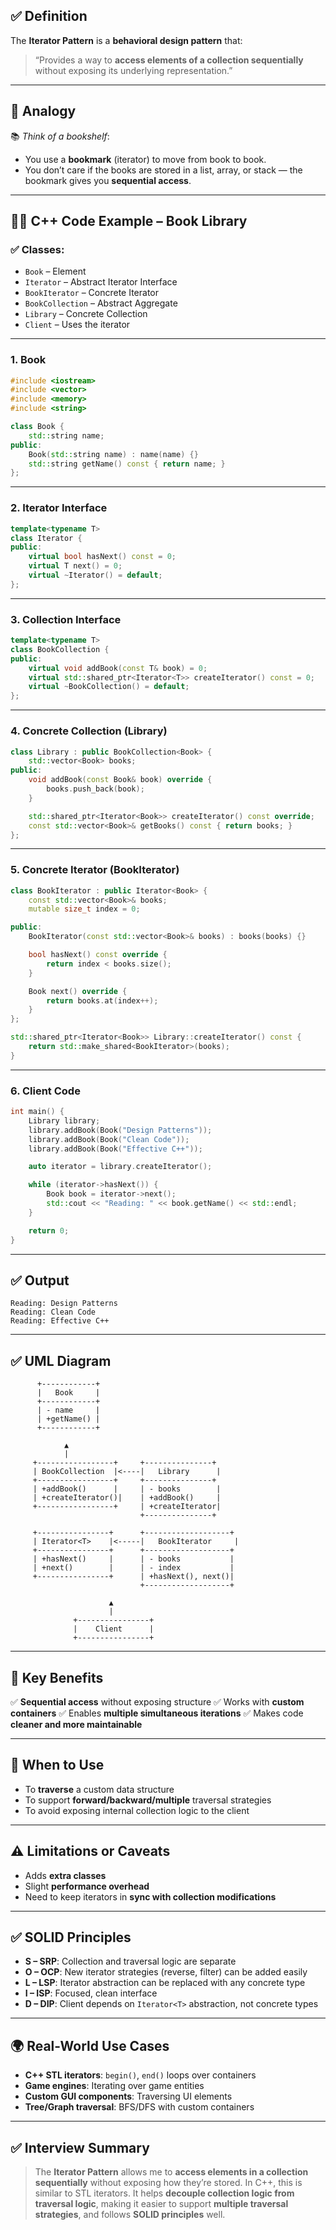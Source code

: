 ## ✅ Definition

The **Iterator Pattern** is a **behavioral design pattern** that:

> “Provides a way to **access elements of a collection sequentially** without exposing its underlying representation.”

---

## 🎯 Analogy

📚 *Think of a bookshelf*:

* You use a **bookmark** (iterator) to move from book to book.
* You don’t care if the books are stored in a list, array, or stack — the bookmark gives you **sequential access**.

---

## 👨‍💻 C++ Code Example – Book Library

### ✅ Classes:

* `Book` – Element
* `Iterator` – Abstract Iterator Interface
* `BookIterator` – Concrete Iterator
* `BookCollection` – Abstract Aggregate
* `Library` – Concrete Collection
* `Client` – Uses the iterator

---

### 1. Book

```cpp
#include <iostream>
#include <vector>
#include <memory>
#include <string>

class Book {
    std::string name;
public:
    Book(std::string name) : name(name) {}
    std::string getName() const { return name; }
};
```

---

### 2. Iterator Interface

```cpp
template<typename T>
class Iterator {
public:
    virtual bool hasNext() const = 0;
    virtual T next() = 0;
    virtual ~Iterator() = default;
};
```

---

### 3. Collection Interface

```cpp
template<typename T>
class BookCollection {
public:
    virtual void addBook(const T& book) = 0;
    virtual std::shared_ptr<Iterator<T>> createIterator() const = 0;
    virtual ~BookCollection() = default;
};
```

---

### 4. Concrete Collection (Library)

```cpp
class Library : public BookCollection<Book> {
    std::vector<Book> books;
public:
    void addBook(const Book& book) override {
        books.push_back(book);
    }

    std::shared_ptr<Iterator<Book>> createIterator() const override;
    const std::vector<Book>& getBooks() const { return books; }
};
```

---

### 5. Concrete Iterator (BookIterator)

```cpp
class BookIterator : public Iterator<Book> {
    const std::vector<Book>& books;
    mutable size_t index = 0;

public:
    BookIterator(const std::vector<Book>& books) : books(books) {}

    bool hasNext() const override {
        return index < books.size();
    }

    Book next() override {
        return books.at(index++);
    }
};

std::shared_ptr<Iterator<Book>> Library::createIterator() const {
    return std::make_shared<BookIterator>(books);
}
```

---

### 6. Client Code

```cpp
int main() {
    Library library;
    library.addBook(Book("Design Patterns"));
    library.addBook(Book("Clean Code"));
    library.addBook(Book("Effective C++"));

    auto iterator = library.createIterator();

    while (iterator->hasNext()) {
        Book book = iterator->next();
        std::cout << "Reading: " << book.getName() << std::endl;
    }

    return 0;
}
```

---

## ✅ Output

```
Reading: Design Patterns
Reading: Clean Code
Reading: Effective C++
```

---

## ✅ UML Diagram

```
      +------------+             
      |   Book     |
      +------------+
      | - name     |
      | +getName() |
      +------------+

            ▲
            |
     +-----------------+     +---------------+
     | BookCollection  |<----|   Library      |
     +-----------------+     +---------------+
     | +addBook()      |     | - books        |
     | +createIterator()|    | +addBook()     |
     +-----------------+     | +createIterator|
                             +---------------+

     +----------------+      +-------------------+
     | Iterator<T>    |<-----|   BookIterator     |
     +----------------+      +-------------------+
     | +hasNext()     |      | - books           |
     | +next()        |      | - index           |
     +----------------+      | +hasNext(), next()|
                             +-------------------+

                      ▲
                      |
              +----------------+
              |    Client      |
              +----------------+
```

---

## 🌟 Key Benefits

✅ **Sequential access** without exposing structure
✅ Works with **custom containers**
✅ Enables **multiple simultaneous iterations**
✅ Makes code **cleaner and more maintainable**

---

## 📌 When to Use

* To **traverse** a custom data structure
* To support **forward/backward/multiple** traversal strategies
* To avoid exposing internal collection logic to the client

---

## ⚠️ Limitations or Caveats

* Adds **extra classes**
* Slight **performance overhead**
* Need to keep iterators in **sync with collection modifications**

---

## ✅ SOLID Principles

* **S – SRP**: Collection and traversal logic are separate
* **O – OCP**: New iterator strategies (reverse, filter) can be added easily
* **L – LSP**: Iterator abstraction can be replaced with any concrete type
* **I – ISP**: Focused, clean interface
* **D – DIP**: Client depends on `Iterator<T>` abstraction, not concrete types

---

## 🌍 Real-World Use Cases

* **C++ STL iterators**: `begin()`, `end()` loops over containers
* **Game engines**: Iterating over game entities
* **Custom GUI components**: Traversing UI elements
* **Tree/Graph traversal**: BFS/DFS with custom containers

---

## ✅ Interview Summary

> The **Iterator Pattern** allows me to **access elements in a collection sequentially** without exposing how they’re stored. In C++, this is similar to STL iterators. It helps **decouple collection logic from traversal logic**, making it easier to support **multiple traversal strategies**, and follows **SOLID principles** well.
